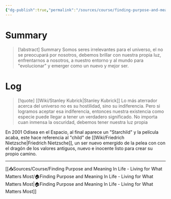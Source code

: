 ```yaml
---
{"dg-publish":true,"permalink":"/sources/course/finding-purpose-and-meaning-in-life-living-for-what-matters-most/a-story-2001-a-space-odyssey/"}
---
```


# Summary
>[!abstract] Summary
> Somos seres irrelevantes para el universo, el no se preocupará por nosotros, debemos brillar con nuestra propia luz, enfrentarnos a nosotros, a nuestro entorno y al mundo para "evolucionar" y emerger como un nuevo y mejor ser.

# Log
> [!quote] [[Wiki/Stanley Kubrick\|Stanley Kubrick]]
> Lo más aterrador acerca del universo no es su hostilidad, sino su indiferencia. Pero si logramos aceptar esa indiferencia, entonces nuestra existencia como especie puede llegar a tener un verdadero significado. No importa cuan inmensa la oscuridad, debemos tener nuestra luz propia

En 2001 Odisea en el Espacio, al final aparece un "Starchild" y la película acaba, este hace referencia al "child" de [[Wiki/Friedrich Nietzsche\|Friedrich Nietzsche]], un ser nuevo emergido de la pelea con con el dragón de los valores antiguos, nuevo e inocente listo para crear su propio camino.

---
[[📥Sources/Course/Finding Purpose and Meaning In Life - Living for What Matters Most/🏠Finding Purpose and Meaning In Life - Living for What Matters Most\|🏠Finding Purpose and Meaning In Life - Living for What Matters Most]]